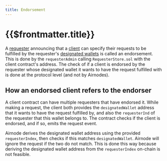 ```yaml
---
title: Endorsement
---
```


# {{$frontmatter.title}}
<VersionWarning/>
<TocHeader /> <TOC class="table-of-contents" :include-level="[2,3]" />

A [requester](requester.md) announcing that a [client](client.md) can specify their requests to be fulfilled by the requester's [designated wallets](designated-wallet.md) is called an endorsement. This is done by the `requesterAdmin` calling `RequesterStore.sol` with the client contract's address. The check of if a client is endorsed by the requester whose designated wallet it wants to have the request fulfilled with is done at the protocol level (and not by Airnodes).

## How an endorsed client refers to the endorser

A client contract can have multiple requesters that have endorsed it. While making a request, the client both provides the `designatedWallet` address that it wants to have the request fulfilled by, and also the `requesterInd` of the requester that this wallet belongs to. The contract checks if the client is endorsed, and if so, emits the request event.

Airnode derives the designated wallet address using the provided `requesterIndex`, then checks if this matches `designatedWallet`. Airnode will ignore the request if the two do not match. This is done this way because deriving the designated wallet address from the `requesterIndex` on-chain is not feasible.
